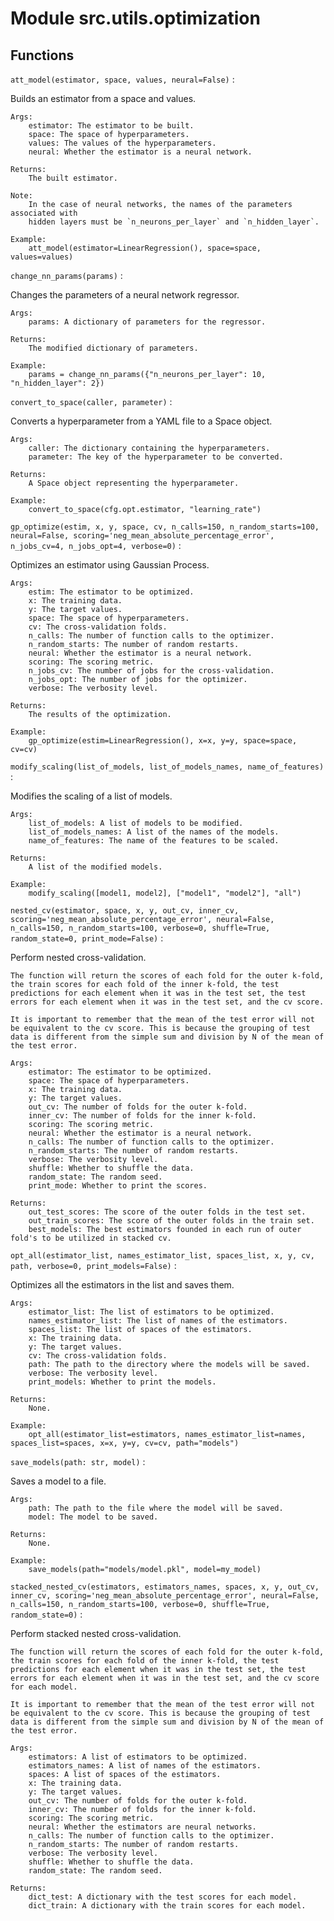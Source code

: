 Module src.utils.optimization
=============================

Functions
---------

    
`att_model(estimator, space, values, neural=False)`
:   

Builds an estimator from a space and values.
    
    Args:
        estimator: The estimator to be built.
        space: The space of hyperparameters.
        values: The values of the hyperparameters.
        neural: Whether the estimator is a neural network.
    
    Returns:
        The built estimator.
    
    Note:
        In the case of neural networks, the names of the parameters associated with 
        hidden layers must be `n_neurons_per_layer` and `n_hidden_layer`.
    
    Example:
        att_model(estimator=LinearRegression(), space=space, values=values)

    
`change_nn_params(params)`
:   

Changes the parameters of a neural network regressor.
    
    Args:
        params: A dictionary of parameters for the regressor.
    
    Returns:
        The modified dictionary of parameters.
    
    Example:
        params = change_nn_params({"n_neurons_per_layer": 10, "n_hidden_layer": 2})

    
`convert_to_space(caller, parameter)`
:   

Converts a hyperparameter from a YAML file to a Space object.
    
    Args:
        caller: The dictionary containing the hyperparameters.
        parameter: The key of the hyperparameter to be converted.
    
    Returns:
        A Space object representing the hyperparameter.
    
    Example:
        convert_to_space(cfg.opt.estimator, "learning_rate")

    
`gp_optimize(estim, x, y, space, cv, n_calls=150, n_random_starts=100, neural=False, scoring='neg_mean_absolute_percentage_error', n_jobs_cv=4, n_jobs_opt=4, verbose=0)`
:   

Optimizes an estimator using Gaussian Process.
    
    Args:
        estim: The estimator to be optimized.
        x: The training data.
        y: The target values.
        space: The space of hyperparameters.
        cv: The cross-validation folds.
        n_calls: The number of function calls to the optimizer.
        n_random_starts: The number of random restarts.
        neural: Whether the estimator is a neural network.
        scoring: The scoring metric.
        n_jobs_cv: The number of jobs for the cross-validation.
        n_jobs_opt: The number of jobs for the optimizer.
        verbose: The verbosity level.
    
    Returns:
        The results of the optimization.
    
    Example:
        gp_optimize(estim=LinearRegression(), x=x, y=y, space=space, cv=cv)

    
`modify_scaling(list_of_models, list_of_models_names, name_of_features)`
:   

Modifies the scaling of a list of models.
    
    Args:
        list_of_models: A list of models to be modified.
        list_of_models_names: A list of the names of the models.
        name_of_features: The name of the features to be scaled.
    
    Returns:
        A list of the modified models.
    
    Example:
        modify_scaling([model1, model2], ["model1", "model2"], "all")

    
`nested_cv(estimator, space, x, y, out_cv, inner_cv, scoring='neg_mean_absolute_percentage_error', neural=False, n_calls=150, n_random_starts=100, verbose=0, shuffle=True, random_state=0, print_mode=False)`
:   

Perform nested cross-validation.
    
    The function will return the scores of each fold for the outer k-fold, the train scores for each fold of the inner k-fold, the test predictions for each element when it was in the test set, the test errors for each element when it was in the test set, and the cv score.
    
    It is important to remember that the mean of the test error will not be equivalent to the cv score. This is because the grouping of test data is different from the simple sum and division by N of the mean of the test error.
    
    Args:
        estimator: The estimator to be optimized.
        space: The space of hyperparameters.
        x: The training data.
        y: The target values.
        out_cv: The number of folds for the outer k-fold.
        inner_cv: The number of folds for the inner k-fold.
        scoring: The scoring metric.
        neural: Whether the estimator is a neural network.
        n_calls: The number of function calls to the optimizer.
        n_random_starts: The number of random restarts.
        verbose: The verbosity level.
        shuffle: Whether to shuffle the data.
        random_state: The random seed.
        print_mode: Whether to print the scores.
    
    Returns:
        out_test_scores: The score of the outer folds in the test set.
        out_train_scores: The score of the outer folds in the train set.
        best_models: The best estimators founded in each run of outer fold's to be utilized in stacked cv.

    
`opt_all(estimator_list, names_estimator_list, spaces_list, x, y, cv, path, verbose=0, print_models=False)`
:   

Optimizes all the estimators in the list and saves them.
    
    Args:
        estimator_list: The list of estimators to be optimized.
        names_estimator_list: The list of names of the estimators.
        spaces_list: The list of spaces of the estimators.
        x: The training data.
        y: The target values.
        cv: The cross-validation folds.
        path: The path to the directory where the models will be saved.
        verbose: The verbosity level.
        print_models: Whether to print the models.
    
    Returns:
        None.
    
    Example:
        opt_all(estimator_list=estimators, names_estimator_list=names, spaces_list=spaces, x=x, y=y, cv=cv, path="models")

    
`save_models(path: str, model)`
:   

Saves a model to a file.
    
    Args:
        path: The path to the file where the model will be saved.
        model: The model to be saved.
    
    Returns:
        None.
    
    Example:
        save_models(path="models/model.pkl", model=my_model)

    
`stacked_nested_cv(estimators, estimators_names, spaces, x, y, out_cv, inner_cv, scoring='neg_mean_absolute_percentage_error', neural=False, n_calls=150, n_random_starts=100, verbose=0, shuffle=True, random_state=0)`
:   

Perform stacked nested cross-validation.
    
    The function will return the scores of each fold for the outer k-fold, the train scores for each fold of the inner k-fold, the test predictions for each element when it was in the test set, the test errors for each element when it was in the test set, and the cv score for each model.
    
    It is important to remember that the mean of the test error will not be equivalent to the cv score. This is because the grouping of test data is different from the simple sum and division by N of the mean of the test error.
    
    Args:
        estimators: A list of estimators to be optimized.
        estimators_names: A list of names of the estimators.
        spaces: A list of spaces of the estimators.
        x: The training data.
        y: The target values.
        out_cv: The number of folds for the outer k-fold.
        inner_cv: The number of folds for the inner k-fold.
        scoring: The scoring metric.
        neural: Whether the estimators are neural networks.
        n_calls: The number of function calls to the optimizer.
        n_random_starts: The number of random restarts.
        verbose: The verbosity level.
        shuffle: Whether to shuffle the data.
        random_state: The random seed.
    
    Returns:
        dict_test: A dictionary with the test scores for each model.
        dict_train: A dictionary with the train scores for each model.